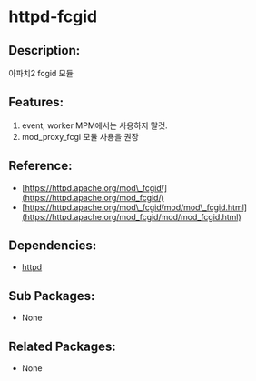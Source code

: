 # httpd-fcgid

## Description:

아파치2 fcgid 모듈

## Features:

1. event, worker MPM에서는 사용하지 말것.
2. mod\_proxy\_fcgi 모듈 사용을 권장

## Reference:

* [https://httpd.apache.org/mod\_fcgid/](https://httpd.apache.org/mod_fcgid/)
* [https://httpd.apache.org/mod\_fcgid/mod/mod\_fcgid.html](https://httpd.apache.org/mod_fcgid/mod/mod_fcgid.html)

## Dependencies:

* [httpd](../annyung3-base-packages/pkg-base-httpd.md)

## Sub Packages:

* None

## Related Packages:

* None

